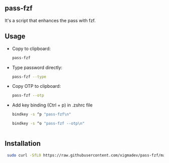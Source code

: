## pass-fzf

It's a script that enhances the pass with fzf.

## Usage

- Copy to clipboard:

  ```bash
  pass-fzf

  ```

- Type password directly:

  ```bash
  pass-fzf --type

  ```

- Copy OTP to clipboard:

  ```bash
  pass-fzf --otp

  ```

- Add key binding (Ctrl + p) in .zshrc file

  ```bash
  bindkey -s ^p "pass-fzf\n"

  bindkey -s ^o "pass-fzf --otp\n"
  ```

  ```

  ```

## Installation

```bash
 sudo curl -SfL0 https://raw.githubusercontent.com/xigmadev/pass-fzf/main/pass-fzf -o /usr/local/bin/pass-fzf && sudo chmod +x /usr/local/bin/pass-fzf

```
